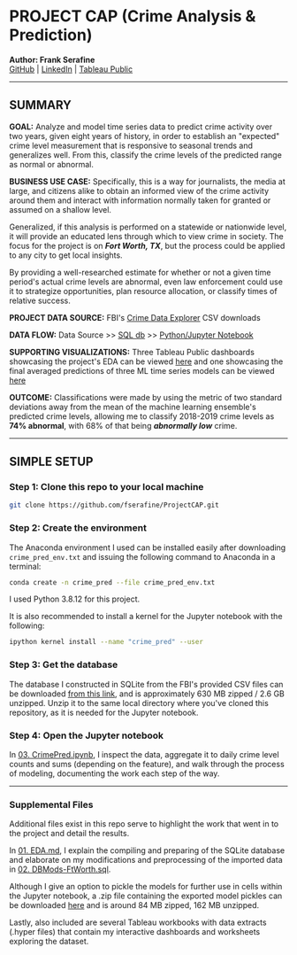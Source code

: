 
# PROJECT CAP (Crime Analysis & Prediction)

**Author: Frank Serafine**  
[GitHub](https://github.com/fserafine) | [LinkedIn](https://www.linkedin.com/in/frankserafine/) | [Tableau Public](https://public.tableau.com/app/profile/frank.serafine)

---

## SUMMARY

**GOAL:** Analyze and model time series data to predict crime activity over two years, given eight years of history, in order to establish an "expected" crime level measurement that is responsive to seasonal trends and generalizes well. From this, classify the crime levels of the predicted range as normal or abnormal.

**BUSINESS USE CASE:** Specifically, this is a way for journalists, the media at large, and citizens alike to obtain an informed view of the crime activity around them and interact with information normally taken for granted or assumed on a shallow level.

Generalized, if this analysis is performed on a statewide or nationwide level, it will provide an educated lens through which to view crime in society. The focus for the project is on ___Fort Worth, TX___, but the process could be applied to any city to get local insights.

By providing a well-researched estimate for whether or not a given time period's actual crime levels are abnormal, even law enforcement could use it to strategize opportunities, plan resource allocation, or classify times of relative success. 

**PROJECT DATA SOURCE:** FBI's [Crime Data Explorer](https://crime-data-explorer.fr.cloud.gov/pages/downloads) CSV downloads

**DATA FLOW:** Data Source >> [SQL db](https://drive.google.com/file/d/1Q7emKSnD8K-WJrrnZW410LEhxlXoYg63/view?usp=sharing) >> [Python/Jupyter Notebook](https://github.com/fserafine/ProjectCAP/blob/main/03.%20CrimePred.ipynb)

**SUPPORTING VISUALIZATIONS:** Three Tableau Public dashboards showcasing the project's EDA can be viewed [here](https://public.tableau.com/app/profile/frank.serafine/viz/ProjectCAP-Ft_WorthCrimeStats3Dashboards/CrimeLevelsDemographics-Ft_Worth) and one showcasing the final averaged predictions of three ML time series models can be viewed [here](https://public.tableau.com/app/profile/frank.serafine/viz/ProjectCAP-MLPredictions/MachineLearningPredictionsvsActual)

**OUTCOME:** Classifications were made by using the metric of two standard deviations away from the mean of the machine learning ensemble's predicted crime levels, allowing me to classify 2018-2019 crime levels as __74% abnormal__, with 68% of that being ___abnormally low___ crime.

---

## SIMPLE SETUP 

### Step 1: Clone this repo to your local machine

```bash
git clone https://github.com/fserafine/ProjectCAP.git
```

### Step 2: Create the environment

The Anaconda environment I used can be installed easily after downloading `crime_pred_env.txt` and issuing the following command to Anaconda in a terminal:

```bash
conda create -n crime_pred --file crime_pred_env.txt
```

I used Python 3.8.12 for this project.

It is also recommended to install a kernel for the Jupyter notebook with the following:

```bash
ipython kernel install --name "crime_pred" --user
```
### Step 3: Get the database

The database I constructed in SQLite from the FBI's provided CSV files can be downloaded [from this link](https://drive.google.com/file/d/1Q7emKSnD8K-WJrrnZW410LEhxlXoYg63/view?usp=sharing), and is approximately 630 MB zipped / 2.6 GB unzipped. Unzip it to the same local directory where you've cloned this repository, as it is needed for the Jupyter notebook.

### Step 4: Open the Jupyter notebook

In [03. CrimePred.ipynb](https://github.com/fserafine/ProjectCAP/blob/main/03.%20CrimePred.ipynb), I inspect the data, aggregate it to daily crime level counts and sums (depending on the feature), and walk through the process of modeling, documenting the work each step of the way.

---

### Supplemental Files

Additional files exist in this repo serve to highlight the work that went in to the project and detail the results.

In [01. EDA.md](https://github.com/fserafine/ProjectCAP/blob/main/01.%20EDA.md), I explain the compiling and preparing of the SQLite database and elaborate on my modifications and preprocessing of the imported data in [02. DBMods-FtWorth.sql](https://github.com/fserafine/ProjectCAP/blob/main/02.%20DBMods-FtWorth.sql).

Although I give an option to pickle the models for further use in cells within the Jupyter notebook, a .zip file containing the exported model pickles can be downloaded [here](https://drive.google.com/file/d/1sDOPOZjFILW5OE1am9TLe2-yXcO3G0cF/view?usp=sharing) and is around 84 MB zipped, 162 MB unzipped.

Lastly, also included are several Tableau workbooks with data extracts (.hyper files) that contain my interactive dashboards and worksheets exploring the dataset.